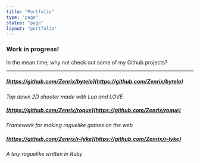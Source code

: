 ```yaml
---
title: "Portfolio"
type: "page"
status: "page"
layout: "portfolio"
---
```


### Work in progress!

In the mean time, why not check out some of my Github projects?

---

##### [https://github.com/Zenrix/bytelo](https://github.com/Zenrix/bytelo)

_Top down 2D shooter made with Lua and LOVE_

##### [https://github.com/Zenrix/roque](https://github.com/Zenrix/roque)

_Framework for making roguelike games on the web_

##### [https://github.com/Zenrix/r-lyke](https://github.com/Zenrix/r-lyke)

_A tiny roguelike written in Ruby_
